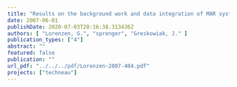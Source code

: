 ```yaml
---
title: "Results on the background work and data integration of MAR systems for an Integrated Water Resource Management"
date: 2007-06-01
publishDate: 2020-07-03T20:16:38.313436Z
authors: [ "Lorenzen, G.", "sprenger", "Greskowiak, J." ]
publication_types: ["4"]
abstract: ""
featured: false
publication: ""
url_pdf: "../../../pdf/Lorenzen-2007-404.pdf"
projects: ["techneau"]
---
```


